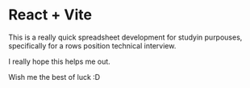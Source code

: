 # React + Vite

This is a really quick spreadsheet development for studyin purpouses, specifically for a rows position technical interview.

 I really hope this helps me out. 

Wish me the best of luck :D

